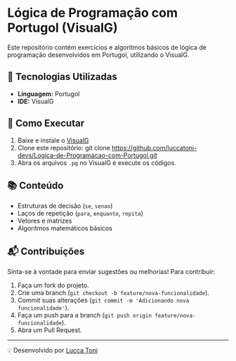 # Lógica de Programação com Portugol (VisualG)

Este repositório contém exercícios e algoritmos básicos de lógica de programação desenvolvidos em Portugol, utilizando o VisualG.

## 📌 Tecnologias Utilizadas
- **Linguagem:** Portugol
- **IDE:** VisualG

## 🚀 Como Executar
1. Baixe e instale o [VisualG]([https://sourceforge.net/projects/visualg/](https://sourceforge.net/projects/visualg30/))
2. Clone este repositório: git clone https://github.com/luccatoni-devs/Logica-de-Programacao-com-Portugol.git
3. Abra os arquivos `.pg` no VisualG e execute os códigos.

## 📚 Conteúdo
- Estruturas de decisão (`se`, `senao`)
- Laços de repetição (`para`, `enquanto`, `repita`)
- Vetores e matrizes
- Algoritmos matemáticos básicos

## 📬 Contribuições
Sinta-se à vontade para enviar sugestões ou melhorias! Para contribuir:
1. Faça um fork do projeto.
2. Crie uma branch (`git checkout -b feature/nova-funcionalidade`).
3. Commit suas alterações (`git commit -m 'Adicionando nova funcionalidade'`).
4. Faça um push para a branch (`git push origin feature/nova-funcionalidade`).
5. Abra um Pull Request.

---
💡 Desenvolvido por [Lucca Toni](https://github.com/luccatoni-devs)
